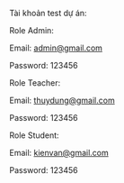 
Tài khoản test dự án:

Role Admin:

Email: admin@gmail.com

Password: 123456

Role Teacher: 

Email: thuydung@gmail.com

Password: 123456

Role Student: 

Email: kienvan@gmail.com

Password: 123456
